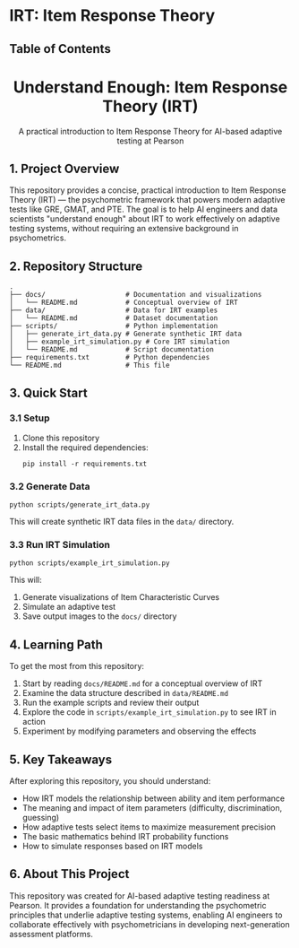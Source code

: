 <!-- ## 🧰 How to Use This Template    

Click the green **"Use this template"** button at the top of the page, then choose **"Create a new repository"**.   

This will create your own copy of this project, which you can modify freely — no need to fork!   

---    

<div align="center">
    <img src="figures/logo.png" alt="logo" width="50%">
</div> -->

#  IRT: Item Response Theory

<!-- aaa -->

## Table of Contents


<h1 align="center">Understand Enough: Item Response Theory (IRT)</h1>

<p align="center">A practical introduction to Item Response Theory for AI-based adaptive testing at Pearson</p>

## 1. Project Overview

This repository provides a concise, practical introduction to Item Response Theory (IRT) — the psychometric framework that powers modern adaptive tests like GRE, GMAT, and PTE. The goal is to help AI engineers and data scientists "understand enough" about IRT to work effectively on adaptive testing systems, without requiring an extensive background in psychometrics.

## 2. Repository Structure

```
.
├── docs/                    # Documentation and visualizations
│   └── README.md            # Conceptual overview of IRT
├── data/                    # Data for IRT examples
│   └── README.md            # Dataset documentation
├── scripts/                 # Python implementation
│   ├── generate_irt_data.py # Generate synthetic IRT data
│   ├── example_irt_simulation.py # Core IRT simulation
│   └── README.md            # Script documentation
├── requirements.txt         # Python dependencies
└── README.md                # This file
```

## 3. Quick Start

### 3.1 Setup

1. Clone this repository
2. Install the required dependencies:
   ```
   pip install -r requirements.txt
   ```

### 3.2 Generate Data

```
python scripts/generate_irt_data.py
```

This will create synthetic IRT data files in the `data/` directory.

### 3.3 Run IRT Simulation

```
python scripts/example_irt_simulation.py
```

This will:
1. Generate visualizations of Item Characteristic Curves
2. Simulate an adaptive test
3. Save output images to the `docs/` directory

## 4. Learning Path

To get the most from this repository:

1. Start by reading `docs/README.md` for a conceptual overview of IRT
2. Examine the data structure described in `data/README.md`
3. Run the example scripts and review their output
4. Explore the code in `scripts/example_irt_simulation.py` to see IRT in action
5. Experiment by modifying parameters and observing the effects

## 5. Key Takeaways

After exploring this repository, you should understand:

- How IRT models the relationship between ability and item performance
- The meaning and impact of item parameters (difficulty, discrimination, guessing)
- How adaptive tests select items to maximize measurement precision
- The basic mathematics behind IRT probability functions
- How to simulate responses based on IRT models

## 6. About This Project

This repository was created for AI-based adaptive testing readiness at Pearson. It provides a foundation for understanding the psychometric principles that underlie adaptive testing systems, enabling AI engineers to collaborate effectively with psychometricians in developing next-generation assessment platforms.
